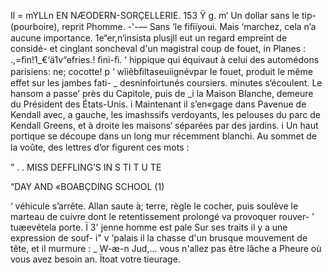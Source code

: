  
  
 
 
 

Il = mYLLn EN NÆODERN-SORÇELLERIE. 153
Ÿ g. m‘ Un dollar sans le tip-(pourboire), reprit Phomme.
-'-— Sans ‘le fiﬁïyoui. Mais ‘marchez, cela n’a aucune importance.
 1e“er,n‘insista plusjll eut un regard empreint de considé-
 et cinglant soncheval d'un magistral coup de fouet,
in Planes :
 .,=ﬁn!1_€‘ä1v“efries.!
ﬁni-ﬁ. ‘  hippique qui équivaut à celui des automédons parisiens:
 ne; cocotte! p
‘ wîiêbﬁltaseuiignévpar le fouet, produit le même effet sur les jambes fati-
_  desninfoirtunés coursiers.
  minutes s‘écoulent. Le hansom a passe’ près du Capitole, puis de
_i  la Maison Blanche, demeure du Président des États-Unis.
i Maintenant il s’en«gage dans Pavenue de Kendall avec, a gauche, les
imashssifs verdoyants, les pelouses du parc de Kendall Greens, et à droite les
maisons‘ séparées par des jardins. i
Un haut portique se découpe dans un long mur récemment blanchi.
Au sommet de la voûte, des lettres d’or ﬁgurent ces mots :

 

   

  

” . . MISS DEFFLING’S IN S TI T U TE

“DAY AND «BOABÇDING SCHOOL (1)

‘  véhicule s’arrête. Allan saute à; terre, règle le cocher, puis soulève
le marteau de cuivre dont le retentissement prolongé va provoquer rouver-
' tuæevétela porte.
Ï 3'  jenne homme est pale Sur ses traits il y a une expression de souf-
i" v ‘palais il la chasse d'un brusque mouvement de tête, et il murmure :
_ W-æ-n  Jud,... vous n'allez pas être lâche a Pheure où vous avez besoin
an. Ïtoat votre tieurage.

 

